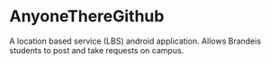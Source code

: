 # AnyoneThereGithub
A location based service (LBS) android application. Allows Brandeis students to post and take requests on campus.

